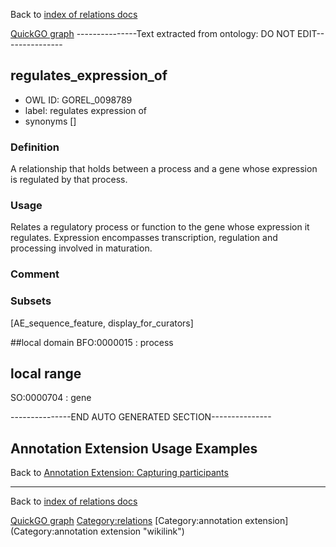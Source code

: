 Back to [index of relations docs](https://github.com/geneontology/annotation_extensions/tree/master/doc)

[QuickGO graph](www.ebi.ac.uk/QuickGO/AnnotationExtensionRelations.html)
---------------Text extracted from ontology: DO NOT EDIT---------------

## regulates_expression_of
* OWL ID: GOREL_0098789
* label: regulates expression of
* synonyms
[]

### Definition
A relationship that holds between a process and a gene whose expression is regulated by that process.

### Usage
Relates a regulatory process or function to the gene whose expression it regulates.  Expression encompasses transcription, regulation and processing involved in maturation.

### Comment


### Subsets
[AE_sequence_feature, display_for_curators]

##local domain
BFO:0000015 : process

## local range
SO:0000704 : gene

---------------END AUTO GENERATED SECTION---------------














Annotation Extension Usage Examples
-----------------------------------

Back to [Annotation Extension: Capturing participants](http://wiki.geneontology.org/index.php/Annotation_Extension:_Capturing_participants)

------------------------------------------------------------------------

Back to [index of relations docs](https://github.com/geneontology/annotation_extensions/tree/master/doc)

[QuickGO graph](www.ebi.ac.uk/QuickGO/AnnotationExtensionRelations.html)
<Category:relations> [Category:annotation extension](Category:annotation extension "wikilink")
